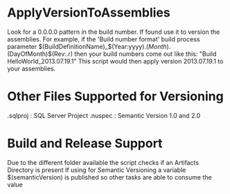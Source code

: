 # ApplyVersionToAssemblies
Look for a 0.0.0.0 pattern in the build number.  If found use it to version the assemblies. For example, if the 'Build number format' build process parameter $(BuildDefinitionName)_$(Year:yyyy).$(Month).$(DayOfMonth)$(Rev:.r) then your build numbers come out like this: "Build HelloWorld_2013.07.19.1" This script would then apply version 2013.07.19.1 to your assemblies.

# Other Files Supported for Versioning
.sqlproj : SQL Server Project
.nuspec : Semantic Version 1.0 and 2.0 

# Build and Release Support
Due to the different folder available the script checks if an Artifacts Directory is present
If using for Semantic Versioning a variable $(semanticVersion) is published so other tasks are able to consume the value
